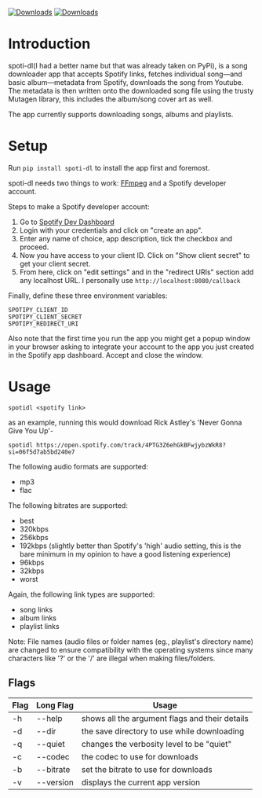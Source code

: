 [![Downloads](https://pepy.tech/badge/spoti-dl)](https://pepy.tech/project/spoti-dl)
[![Downloads](https://pepy.tech/badge/spoti-dl/month)](https://pepy.tech/project/spoti-dl)


# Introduction

spoti-dl(I had a better name but that was already taken on PyPi), is a song downloader app that accepts Spotify links, fetches individual song—and basic album—metadata from Spotify, downloads the song from Youtube. The metadata is then written onto the downloaded song file using the trusty Mutagen library, this includes the album/song cover art as well. 

The app currently supports downloading songs, albums and playlists. 

# Setup

Run ```pip install spoti-dl``` to install the app first and foremost.

spoti-dl needs two things to work: [FFmpeg](https://ffmpeg.org/download.html) and a Spotify developer account.

Steps to make a Spotify developer account:
1. Go to [Spotify Dev Dashboard](https://developer.spotify.com/dashboard/applications)
2. Login with your credentials and click on "create an app".
3. Enter any name of choice, app description, tick the checkbox and proceed.
4. Now you have access to your client ID. Click on "Show client secret" to get your client secret.
5. From here, click on "edit settings" and in the "redirect URIs" section add any localhost URL. I personally use ```http://localhost:8080/callback```

Finally, define these three environment variables: 
```
SPOTIPY_CLIENT_ID
SPOTIPY_CLIENT_SECRET
SPOTIPY_REDIRECT_URI
```

Also note that the first time you run the app you might get a popup window in your browser asking to integrate your account to the app you just created in the Spotify app dashboard. Accept and close the window.

# Usage

```
spotidl <spotify link>
``` 

as an example, running this would download Rick Astley's 'Never Gonna Give You Up'- 
```
spotidl https://open.spotify.com/track/4PTG3Z6ehGkBFwjybzWkR8?si=06f5d7ab5bd240e7
```

The following audio formats are supported:
- mp3 
- flac

The following bitrates are supported:
- best 
- 320kbps
- 256kbps 
- 192kbps (slightly better than Spotify's 'high' audio setting, this is the bare minimum in my opinion to have a good listening experience)
- 96kbps
- 32kbps
- worst

Again, the following link types are supported:
- song links
- album links
- playlist links 

Note: File names (audio files or folder names (eg., playlist's directory name) are changed to ensure compatibility with the operating systems since many characters like '?' or the '/' are illegal when making files/folders.

## Flags
 
| Flag  | Long Flag         | Usage                                                                   |
| ----- | ----------------- | ----------------------------------------------------------------------- |
| -h    | --help            | shows all the argument flags and their details                          |
| -d    | --dir             | the save directory to use while downloading                             |
| -q    | --quiet           | changes the verbosity level to be "quiet"                               |
| -c    | --codec           | the codec to use for downloads                                          |
| -b    | --bitrate         | set the bitrate to use for downloads                                    |
| -v    | --version         | displays the current app version                                        |
